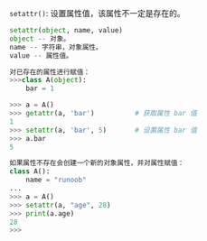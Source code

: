 
`setattr()`: 设置属性值，该属性不一定是存在的。

```python
setattr(object, name, value)
object -- 对象。
name -- 字符串，对象属性。
value -- 属性值。
```

```python
对已存在的属性进行赋值：
>>>class A(object):
    bar = 1

>>> a = A()
>>> getattr(a, 'bar')          # 获取属性 bar 值
1
>>> setattr(a, 'bar', 5)       # 设置属性 bar 值
>>> a.bar
5
```

```python
如果属性不存在会创建一个新的对象属性，并对属性赋值：
class A():
    name = "runoob"
... 
>>> a = A()
>>> setattr(a, "age", 28)
>>> print(a.age)
28
>>>
```
